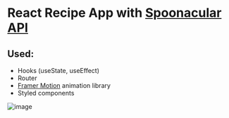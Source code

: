 # React Recipe App with [Spoonacular API](https://spoonacular.com/food-api)

## Used:
 * Hooks  (useState, useEffect) 
 * Router
 * [Framer Motion](https://www.framer.com/motion/) animation library
 * Styled components

![image](https://user-images.githubusercontent.com/61703808/169264987-e5382f1a-32fd-4f63-ae0c-3b53edfd8e9e.png)
